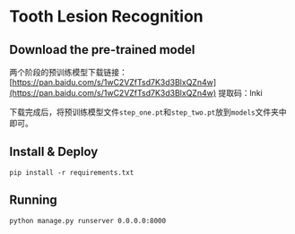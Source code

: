 # Tooth Lesion Recognition

## Download the pre-trained model

两个阶段的预训练模型下载链接：[https://pan.baidu.com/s/1wC2VZfTsd7K3d3BlxQZn4w](https://pan.baidu.com/s/1wC2VZfTsd7K3d3BlxQZn4w) 提取码：lnki 

下载完成后，将预训练模型文件`step_one.pt`和`step_two.pt`放到`models`文件夹中即可。

## Install & Deploy

```
pip install -r requirements.txt
```

## Running

```
python manage.py runserver 0.0.0.0:8000
```